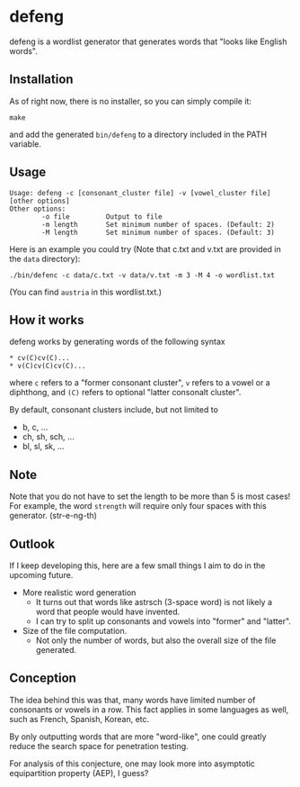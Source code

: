 # defeng

defeng is a wordlist generator that generates words that "looks like English words".

## Installation
As of right now, there is no installer, so you can simply compile it:
```
make
```
and add the generated `bin/defeng` to a directory included in the PATH variable.

## Usage
```
Usage: defeng -c [consonant_cluster file] -v [vowel_cluster file] [other options]
Other options:
        -o file         Output to file
        -m length       Set minimum number of spaces. (Default: 2)
        -M length       Set minimum number of spaces. (Default: 3)
```
Here is an example you could try (Note that c.txt and v.txt are provided in the `data` directory):
```
./bin/defenc -c data/c.txt -v data/v.txt -m 3 -M 4 -o wordlist.txt
```
(You can find `austria` in this wordlist.txt.)

## How it works
defeng works by generating words of the following syntax
```
* cv(C)cv(C)...
* v(C)cv(C)cv(C)...
```
where `c` refers to a "former consonant cluster", `v` refers to a vowel or a diphthong, and `(C)` refers to optional "latter consonalt cluster".

By default, consonant clusters include, but not limited to
* b, c, ...
* ch, sh, sch, ...
* bl, sl, sk, ...

## Note
Note that you do not have to set the length to be more than 5 is most cases!
For example, the word `strength` will require only four spaces with this generator. (str-e-ng-th)

## Outlook
If I keep developing this, here are a few small things I aim to do in the upcoming future.
* More realistic word generation
    * It turns out that words like astrsch (3-space word) is not likely a word that people would have invented.
    * I can try to split up consonants and vowels into "former" and "latter".
* Size of the file computation.
    * Not only the number of words, but also the overall size of the file generated.


## Conception
The idea behind this was that, many words have limited number of consonants or vowels in a row.
This fact applies in some languages as well, such as French, Spanish, Korean, etc.

By only outputting words that are more "word-like", one could greatly reduce the search space for penetration testing.

For analysis of this conjecture, one may look more into asymptotic equipartition property (AEP), I guess?

